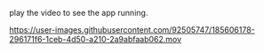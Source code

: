 
play the video to see the app running.

https://user-images.githubusercontent.com/92505747/185606178-296171f6-1ceb-4d50-a210-2a9abfaab062.mov

